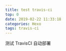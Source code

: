 ```yaml
---
title: test travis-ci
top: 0
date: 2019-02-22 11:33:18
categories: Hexo
tags: travis-ci
---
```

测试 TravisCI 自动部署
